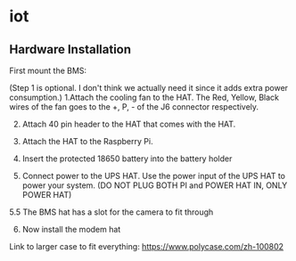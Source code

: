 # iot


## Hardware Installation
First mount the BMS:

(Step 1 is optional. I don't think we actually need it since it adds extra power consumption.)
1.Attach the cooling fan to the HAT.
The Red, Yellow, Black wires of the fan goes to the +, P, - of the J6 connector respectively.

2. Attach 40 pin header to the HAT that comes with the HAT.

3. Attach the HAT to the Raspberry Pi.

4. Insert the protected 18650 battery into the battery holder

5. Connect power to the UPS HAT.
Use the power input of the UPS HAT to power your system. (DO NOT PLUG BOTH PI and POWER HAT IN, ONLY POWER HAT)

5.5 The BMS hat has a slot for the camera to fit through

6. Now install the modem hat

Link to larger case to fit everything: https://www.polycase.com/zh-100802 
